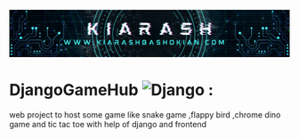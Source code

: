 ![baner](https://github.com/Ghosts6/Local-website/blob/main/img/Baner.png)
# DjangoGameHub ![Django](https://img.shields.io/badge/django-%23092E20.svg?style=plastic&logo=django&logoColor=white) :
web project to host some game like snake game ,flappy bird ,chrome dino game and tic tac toe with help of django and frontend
